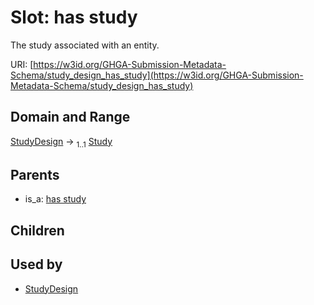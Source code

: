 
# Slot: has study


The study associated with an entity.

URI: [https://w3id.org/GHGA-Submission-Metadata-Schema/study_design_has_study](https://w3id.org/GHGA-Submission-Metadata-Schema/study_design_has_study)


## Domain and Range

[StudyDesign](StudyDesign.md) &#8594;  <sub>1..1</sub> [Study](Study.md)

## Parents

 *  is_a: [has study](has_study.md)

## Children


## Used by

 * [StudyDesign](StudyDesign.md)
